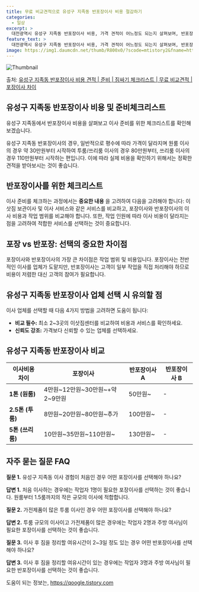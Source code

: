 ```yaml
---
title: 무료 비교견적으로 유성구 지족동 반포장이사 비용 절감하기
categories:
  - 일상
excerpt: >
  대전광역시 유성구 지족동 반포장이사 비용, 가격 견적이 어느정도 되는지 살펴보며, 반포장이사를 준비함에 있어 짐싸기 준비 체크리스트가 무엇인지 보겠습니다. 마지막으로 포장이사와 차이점을 통해 무료 비교견적으로 어떤 것이 더 합리적인 선택인지 공유 드립니다.유성구 지족동 포장이사 견적 샘플 보기 👈 클릭유성구 지족동 포장이사 가격 살펴보기 👈 클릭유성구 지족동 반포장이사 평균 이사 비용평수유성구 지족동 평균 이사 비용원룸 이사9평 이하 (1톤)30만원~투룸/쓰리룸 이사16평 ~ 20평 (2.5톤)80만원~쓰리룸 이사21평 (5톤) ~110만원~우리집 무료 이사견적 받기 👈 클릭포장 vs 반포장: 선택의 중요한 차이점이사 비용과 작업 범위에 따라 포장과 반포장의 가장 큰 차이점은 무엇일까요?포장이사: ..
feature_text: >
  대전광역시 유성구 지족동 반포장이사 비용, 가격 견적이 어느정도 되는지 살펴보며, 반포장이사를 준비함에 있어 짐싸기 준비 체크리스트가 무엇인지 보겠습니다. 마지막으로 포장이사와 차이점을 통해 무료 비교견적으로 어떤 것이 더 합리적인 선택인지 공유 드립니다.유성구 지족동 포장이사 견적 샘플 보기 👈 클릭유성구 지족동 포장이사 가격 살펴보기 👈 클릭유성구 지족동 반포장이사 평균 이사 비용평수유성구 지족동 평균 이사 비용원룸 이사9평 이하 (1톤)30만원~투룸/쓰리룸 이사16평 ~ 20평 (2.5톤)80만원~쓰리룸 이사21평 (5톤) ~110만원~우리집 무료 이사견적 받기 👈 클릭포장 vs 반포장: 선택의 중요한 차이점이사 비용과 작업 범위에 따라 포장과 반포장의 가장 큰 차이점은 무엇일까요?포장이사: ..
image: https://img1.daumcdn.net/thumb/R800x0/?scode=mtistory2&fname=https%3A%2F%2Fblog.kakaocdn.net%2Fdn%2Fcl7ei8%2FbtsHb4GQzlx%2FLeiIEMEZS3u1L06p1WeX80%2Fimg.webp
---
```


![Thumbnail](https://img1.daumcdn.net/thumb/R800x0/?scode=mtistory2&fname=https%3A%2F%2Fblog.kakaocdn.net%2Fdn%2Fcl7ei8%2FbtsHb4GQzlx%2FLeiIEMEZS3u1L06p1WeX80%2Fimg.webp)

<p>출처: <a href="https://qoogle.tistory.com/9702" rel="dofollow">유성구 지족동 반포장이사 비용 견적 | 준비 | 짐싸기 체크리스트 | 무료 비교견적 | 포장이사 차이</a> </p>

## 유성구 지족동 반포장이사 비용 및 준비체크리스트

유성구 지족동에서 반포장이사 비용을 살펴보고 이사 준비를 위한 체크리스트를 확인해보겠습니다.

유성구 지족동 반포장이사의 경우, 일반적으로 평수에 따라 가격이 달라지며 원룸 이사의 경우 약 30만원부터 시작하여 투룸/쓰리룸 이사의 경우
80만원부터, 쓰리룸 이사의 경우 110만원부터 시작하는 편입니다. 이에 따라 실제 비용을 확인하기 위해서는 정확한 견적을 받아보시는 것이
좋습니다.

## 반포장이사를 위한 체크리스트

이사 준비를 체크하는 과정에서는 **중요한 내용** 을 고려하여 다음을 고려해야 합니다: 이삿짐 보관이사 및 이사 서비스와 같은 서비스를
비교하고, 포장이사와 반포장이사의 이사 비용과 작업 범위를 비교해야 합니다. 또한, 작업 인원에 따라 이사 비용이 달라지는 점을 고려하여
적합한 서비스를 선택하는 것이 중요합니다.

## 포장 vs 반포장: 선택의 중요한 차이점

포장이사와 반포장이사의 가장 큰 차이점은 작업 범위 및 비용입니다. 포장이사는 전반적인 이사를 업체가 도맡지만, 반포장이사는 고객이 일부
작업을 직접 처리해야 하므로 비용이 저렴한 대신 고객의 참여가 필요합니다.

## 유성구 지족동 반포장이사 업체 선택 시 유의할 점

이사 업체를 선택할 때 다음 4가지 방법을 고려하면 도움이 됩니다:

  * **비교 필수:** 최소 2~3곳의 이삿짐센터를 비교하여 비용과 서비스를 확인하세요.
  * **신뢰도 강조:** 가격보다 신뢰할 수 있는 업체를 선택하세요.

## 유성구 지족동 반포장이사 비교

**이사비용 차이** | **포장이사** | **반포장이사 A** | **반포장이사 B**  
---|---|---|---  
**1톤 (원룸)** | 4만원~12만원~30만원~+약 2~9만원 | 50만원~ | -  
**2.5톤 (투룸)** | 8만원~20만원~80만원~추가 | 100만원~ | -  
**5톤 (쓰리룸)** | 10만원~35만원~110만원~ | 130만원~ | -  
  
## 자주 묻는 질문 FAQ

**질문 1.** 유성구 지족동 이사 경험이 처음인 경우 어떤 포장이사를 선택해야 하나요?

**답변 1.** 처음 이사하는 경우에는 작업자 1명이 필요한 포장이사를 선택하는 것이 좋습니다. 원룸부터 1.5룸까지의 작은 규모의 이사에
적합합니다.

**질문 2.** 가전제품이 많은 투룸 이사인 경우 어떤 포장이사를 선택해야 하나요?

**답변 2.** 투룸 규모의 이사이고 가전제품이 많은 경우에는 작업자 2명과 주방 여사님이 필요한 포장이사를 선택하는 것이 좋습니다.

**질문 3.** 이사 후 짐을 정리할 여유시간이 2~3일 정도 있는 경우 어떤 반포장이사를 선택해야 하나요?

**답변 3.** 이사 후 짐을 정리할 여유시간이 있는 경우에는 작업자 3명과 주방 여사님이 필요한 반포장이사를 선택하는 것이 좋습니다.

 

도움이 되는 정보는, <a href="https://qoogle.tistory.com" rel="dofollow">https://qoogle.tistory.com</a>


